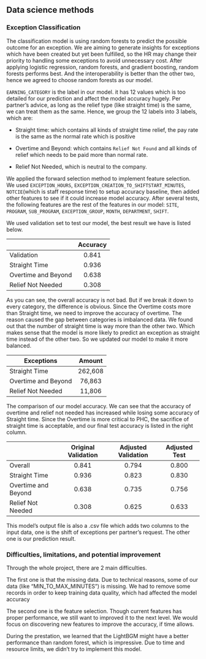 ## Data science methods
### Exception Classification

The classification model is using random forests to predict the possible outcome for an exception. We are aiming to generate insights for exceptions which have been created but yet been fulfilled, so the HR may change their priority to handling some exceptions to avoid unnecessary cost. After applying logistic regression, random forests, and gradient boosting, random forests performs best. And the interoperability is better than the other two, hence we agreed to choose random forests as our model.

`EARNING_CATEGORY` is the label in our model.  it  has 12 values which is too detailed for our prediction and affect the model accuracy hugely. Per partner’s advice, as long as the relief type (like straight time) is the same, we can treat them as the same. Hence, we group the 12 labels into 3 labels, which are:

- Straight time: which contains all kinds of straight time relief, the pay rate is the same as the normal rate which is positive

- Overtime and Beyond: which contains `Relief Not Found` and all kinds of relief which needs to be paid more than normal rate. 

- Relief Not Needed, which is neutral to the company.

We applied the forward selection method to implement feature selection. We used `EXCEPTION_HOURS`, `EXCEPTION_CREATION_TO_SHIFTSTART_MINUTES`, `NOTCIE`(which is staff response time) to setup accuracy baseline, then added other features to see if it could increase model accuracy. After several tests, the following features are the rest of the features in our model: `SITE`, `PROGRAM`,  `SUB_PROGRAM`,  `EXCEPTION_GROUP`, `MONTH`, `DEPARTMENT`,  `SHIFT`.


We used validation set to test our model, the best result we have is listed below. 

<center>

| |Accuracy|
|--------------------|:-------:|
| Validation | 0.841 |
| Straight Time | 0.936 |
| Overtime and Beyond| 0.638 |
| Relief Not Needed| 0.308 |

</center>

As you can see, the overall accuracy is not bad. But if we break it down to every category, the difference is obvious. Since the Overtime costs more than Straight time, we need to improve the accuracy of overtime. The reason caused the gap between categories is imbalanced data.  We found out that the number of straight time is way more than the other two. Which makes sense that the model is more likely to predict an exception as straight time instead of the other two. So we updated our model to make it more balanced.

<center>

| Exceptions | Amount |
|--------------------|:-------:|
| Straight Time | 262,608 |
| Overtime and Beyond| 76,863 |
| Relief Not Needed| 11,806 |

</center>

The comparison of our model accuracy. We can see that the accuracy of overtime and relief not needed has increased while losing some accuracy of Straight time. Since the Overtime is more critical to PHC, the sacrifice of straight time is acceptable, and our final test accuracy is listed in the right column.

<center>

| | Original Validation | Adjusted Validation | Adjusted Test |
|--------------------|:-------:|:-------:|:-------:|
| Overall | 0.841 | 0.794 | 0.800 |
| Straight Time | 0.936 | 0.823 | 0.830 |
| Overtime and Beyond| 0.638 | 0.735 | 0.756 |
| Relief Not Needed| 0.308 | 0.625 | 0.633 |

</center>
  
This model’s output file is also a .csv file which adds two columns to the input data, one is the shift of exceptions per partner’s request. The other one is our prediction result. 

### Difficulties, limitations, and potential improvement

Through the whole project, there are 2 main difficulties.

The first one is that the missing data. Due to technical reasons, some of our data (like “MIN_TO_MAX_MINUTES”) is missing. We had to remove some records in order to keep training data quality, which had affected the model accuracy

The second one is the feature selection. Though current features has proper performance, we still want to improved it to the next level. We would focus on discovering new features to improve the accuracy, if time allows.

During the prestation, we learned that the LightBGM might have a better performance than random forest, which is impressive. Due to time and resource limits, we didn’t try to implement this model. 
